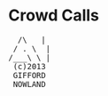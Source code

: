 Crowd Calls
=======
<tt>
&nbsp; /\ &nbsp; | <br />
&nbsp;/ . \ &nbsp;| <br />
/___\ \ | <br />
&nbsp;(c)2013 &nbsp;<br />
&nbsp;GIFFORD &nbsp;<br />
&nbsp;NOWLAND&nbsp;</tt>
